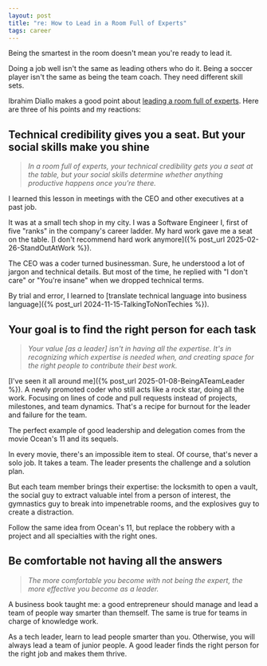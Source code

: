 ```yaml
---
layout: post
title: "re: How to Lead in a Room Full of Experts"
tags: career
---
```


Being the smartest in the room doesn't mean you're ready to lead it.

Doing a job well isn't the same as leading others who do it. Being a soccer player isn't the same as being the team coach. They need different skill sets.

Ibrahim Diallo makes a good point about [leading a room full of experts](https://idiallo.com/blog/how-to-lead-in-a-room-full-of-experts). Here are three of his points and my reactions:

## Technical credibility gives you a seat. But your social skills make you shine

> _In a room full of experts, your technical credibility gets you a seat at the table, but your social skills determine whether anything productive happens once you're there._

I learned this lesson in meetings with the CEO and other executives at a past job.

It was at a small tech shop in my city. I was a Software Engineer I, first of five "ranks" in the company's career ladder. My hard work gave me a seat on the table. [I don't recommend hard work anymore]({% post_url 2025-02-26-StandOutAtWork %}).

The CEO was a coder turned businessman. Sure, he understood a lot of jargon and technical details. But most of the time, he replied with "I don't care" or "You're insane" when we dropped technical terms.

By trial and error, I learned to [translate technical language into business language]({% post_url 2024-11-15-TalkingToNonTechies %}).

## Your goal is to find the right person for each task

> _Your value [as a leader] isn't in having all the expertise. It's in recognizing which expertise is needed when, and creating space for the right people to contribute their best work._

[I've seen it all around me]({% post_url 2025-01-08-BeingATeamLeader %}). A newly promoted coder who still acts like a rock star, doing all the work. Focusing on lines of code and pull requests instead of projects, milestones, and team dynamics. That's a recipe for burnout for the leader and failure for the team.

The perfect example of good leadership and delegation comes from the movie Ocean's 11 and its sequels.

In every movie, there's an impossible item to steal. Of course, that's never a solo job. It takes a team. The leader presents the challenge and a solution plan.

But each team member brings their expertise: the locksmith to open a vault, the social guy to extract valuable intel from a person of interest, the gymnastics guy to break into impenetrable rooms, and the explosives guy to create a distraction.

Follow the same idea from Ocean's 11, but replace the robbery with a project and all specialties with the right ones.

## Be comfortable not having all the answers

> _The more comfortable you become with not being the expert, the more effective you become as a leader._

A business book taught me: a good entrepreneur should manage and lead a team of people way smarter than themself. The same is true for teams in charge of knowledge work.

As a tech leader, learn to lead people smarter than you. Otherwise, you will always lead a team of junior people. A good leader finds the right person for the right job and makes them thrive.
